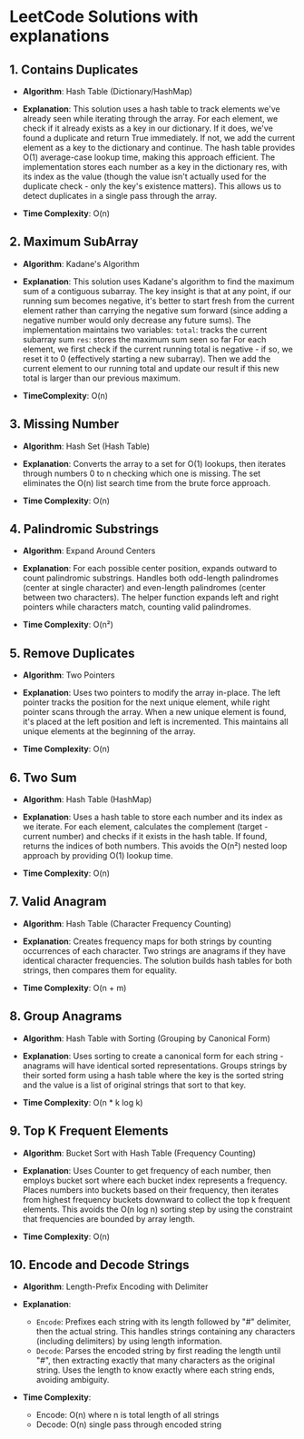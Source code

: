 # LeetCode Solutions with explanations

## 1. Contains Duplicates

- **Algorithm**: Hash Table (Dictionary/HashMap)

- **Explanation**: This solution uses a hash table to track elements we've already seen while iterating through the array. For each element, we check if it already exists as a key in our dictionary. If it does, we've found a duplicate and return True immediately. If not, we add the current element as a key to the dictionary and continue. The hash table provides O(1) average-case lookup time, making this approach efficient.
The implementation stores each number as a key in the dictionary res, with its index as the value (though the value isn't actually used for the duplicate check - only the key's existence matters). This allows us to detect duplicates in a single pass through the array.

- **Time Complexity**: O(n)

## 2. Maximum SubArray

- **Algorithm**: Kadane's Algorithm

- **Explanation**: This solution uses Kadane's algorithm to find the maximum sum of a contiguous subarray. The key insight is that at any point, if our running sum becomes negative, it's better to start fresh from the current element rather than carrying the negative sum forward (since adding a negative number would only decrease any future sums).
The implementation maintains two variables:
`total`: tracks the current subarray sum
`res`: stores the maximum sum seen so far
For each element, we first check if the current running total is negative - if so, we reset it to 0 (effectively starting a new subarray). Then we add the current element to our running total and update our result if this new total is larger than our previous maximum.

- **TimeComplexity**: O(n)

## 3. Missing Number

- **Algorithm**: Hash Set (Hash Table)

- **Explanation**: Converts the array to a set for O(1) lookups, then iterates through numbers 0 to n checking which one is missing. The set eliminates the O(n) list search time from the brute force approach.

- **Time Complexity**: O(n)

## 4. Palindromic Substrings

- **Algorithm**: Expand Around Centers

- **Explanation**: For each possible center position, expands outward to count palindromic substrings. Handles both odd-length palindromes (center at single character) and even-length palindromes (center between two characters). The helper function expands left and right pointers while characters match, counting valid palindromes.

- **Time Complexity**: O(n²)

## 5. Remove Duplicates

- **Algorithm**: Two Pointers

- **Explanation**: Uses two pointers to modify the array in-place. The left pointer tracks the position for the next unique element, while right pointer scans through the array. When a new unique element is found, it's placed at the left position and left is incremented. This maintains all unique elements at the beginning of the array.

- **Time Complexity**: O(n)

## 6. Two Sum

- **Algorithm**: Hash Table (HashMap)

- **Explanation**: Uses a hash table to store each number and its index as we iterate. For each element, calculates the complement (target - current number) and checks if it exists in the hash table. If found, returns the indices of both numbers. This avoids the O(n²) nested loop approach by providing O(1) lookup time.

- **Time Complexity**: O(n)

## 7. Valid Anagram

- **Algorithm**: Hash Table (Character Frequency Counting)

- **Explanation**: Creates frequency maps for both strings by counting occurrences of each character. Two strings are anagrams if they have identical character frequencies. The solution builds hash tables for both strings, then compares them for equality.

- **Time Complexity**: O(n + m)

## 8. Group Anagrams

- **Algorithm**: Hash Table with Sorting (Grouping by Canonical Form)

- **Explanation**: Uses sorting to create a canonical form for each string - anagrams will have identical sorted representations. Groups strings by their sorted form using a hash table where the key is the sorted string and the value is a list of original strings that sort to that key.

- **Time Complexity**: O(n * k log k)

## 9. Top K Frequent Elements

- **Algorithm**: Bucket Sort with Hash Table (Frequency Counting)

- **Explanation**: Uses Counter to get frequency of each number, then employs bucket sort where each bucket index represents a frequency. Places numbers into buckets based on their frequency, then iterates from highest frequency buckets downward to collect the top k frequent elements. This avoids the O(n log n) sorting step by using the constraint that frequencies are bounded by array length.

- **Time Complexity**: O(n)

## 10. Encode and Decode Strings

- **Algorithm**: Length-Prefix Encoding with Delimiter

- **Explanation**: 
    - `Encode`: Prefixes each string with its length followed by "#" delimiter, then the actual string. This handles strings containing any characters (including delimiters) by using length information.
    - `Decode`: Parses the encoded string by first reading the length until "#", then extracting exactly that many characters as the original string. Uses the length to know exactly where each string ends, avoiding ambiguity.


- **Time Complexity**:
    - Encode: O(n) where n is total length of all strings
    - Decode: O(n) single pass through encoded string